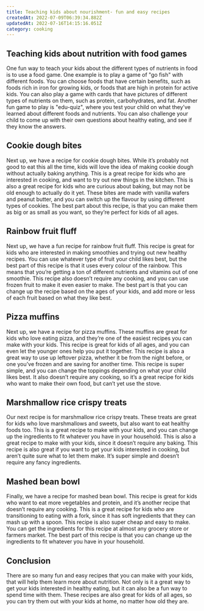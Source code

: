 ```yaml
---
title: Teaching kids about nourishment- fun and easy recipes
createdAt: 2022-07-09T06:39:34.882Z
updatedAt: 2022-07-16T14:15:16.051Z
category: cooking
---
```


## Teaching kids about nutrition with food games

One fun way to teach your kids about the different types of nutrients in food is to use a food game. One example is to play a game of "go fish" with different foods. You can choose foods that have certain benefits, such as foods rich in iron for growing kids, or foods that are high in protein for active kids. You can also play a game with cards that have pictures of different types of nutrients on them, such as protein, carbohydrates, and fat. Another fun game to play is "edu-quiz", where you test your child on what they’ve learned about different foods and nutrients. You can also challenge your child to come up with their own questions about healthy eating, and see if they know the answers.

## Cookie dough bites

Next up, we have a recipe for cookie dough bites. While it’s probably not good to eat this all the time, kids will love the idea of making cookie dough without actually baking anything. This is a great recipe for kids who are interested in cooking, and want to try out new things in the kitchen. This is also a great recipe for kids who are curious about baking, but may not be old enough to actually do it yet.
These bites are made with vanilla wafers and peanut butter, and you can switch up the flavour by using different types of cookies. The best part about this recipe, is that you can make them as big or as small as you want, so they’re perfect for kids of all ages.

## Rainbow fruit fluff

Next up, we have a fun recipe for rainbow fruit fluff. This recipe is great for kids who are interested in making smoothies and trying out new healthy recipes. You can use whatever type of fruit your child likes best, but the best part of this recipe is that it uses every colour of the rainbow. This means that you’re getting a ton of different nutrients and vitamins out of one smoothie.
This recipe also doesn’t require any cooking, and you can use frozen fruit to make it even easier to make. The best part is that you can change up the recipe based on the ages of your kids, and add more or less of each fruit based on what they like best.

## Pizza muffins

Next up, we have a recipe for pizza muffins. These muffins are great for kids who love eating pizza, and they’re one of the easiest recipes you can make with your kids. This recipe is great for kids of all ages, and you can even let the younger ones help you put it together. This recipe is also a great way to use up leftover pizza, whether it be from the night before, or one you’ve frozen and are saving for another time.
This recipe is super simple, and you can change the toppings depending on what your child likes best. It also doesn’t require any cooking, so it’s a great recipe for kids who want to make their own food, but can’t yet use the stove.

## Marshmallow rice crispy treats

Our next recipe is for marshmallow rice crispy treats. These treats are great for kids who love marshmallows and sweets, but also want to eat healthy foods too. This is a great recipe to make with your kids, and you can change up the ingredients to fit whatever you have in your household. This is also a great recipe to make with your kids, since it doesn’t require any baking.
This recipe is also great if you want to get your kids interested in cooking, but aren’t quite sure what to let them make. It’s super simple and doesn’t require any fancy ingredients.

## Mashed bean bowl

Finally, we have a recipe for mashed bean bowl. This recipe is great for kids who want to eat more vegetables and protein, and it’s another recipe that doesn’t require any cooking. This is a great recipe for kids who are transitioning to eating with a fork, since it has soft ingredients that they can mash up with a spoon.
This recipe is also super cheap and easy to make. You can get the ingredients for this recipe at almost any grocery store or farmers market. The best part of this recipe is that you can change up the ingredients to fit whatever you have in your household.

## Conclusion

There are so many fun and easy recipes that you can make with your kids, that will help them learn more about nutrition. Not only is it a great way to get your kids interested in healthy eating, but it can also be a fun way to spend time with them. These recipes are also great for kids of all ages, so you can try them out with your kids at home, no matter how old they are.
